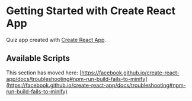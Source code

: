 # Getting Started with Create React App

Quiz app created with [Create React App](https://github.com/facebook/create-react-app).

## Available Scripts



This section has moved here: [https://facebook.github.io/create-react-app/docs/troubleshooting#npm-run-build-fails-to-minify](https://facebook.github.io/create-react-app/docs/troubleshooting#npm-run-build-fails-to-minify)
